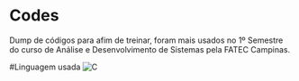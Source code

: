 # Codes
Dump de códigos para afim de treinar, foram mais usados no 1º Semestre do curso de Análise e Desenvolvimento de Sistemas pela FATEC Campinas.

#Linguagem usada
![C](https://img.shields.io/badge/c-%2300599C.svg?style=for-the-badge&logo=c&logoColor=white)
